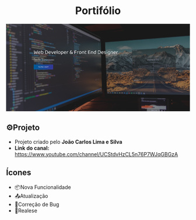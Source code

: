 <h1 align="center">Portifólio</h1>

<div>
  <img src="./.github/preview.png">
</div>

## ⚙️Projeto
* Projeto criado pelo **João Carlos Lima e Silva**
* **Link do canal:** https://www.youtube.com/channel/UCStdvHzCL5n76P7WJqGBGzA

## Ícones

* 📦Nova Funcionalidade
* 📤Atualização
* 🐞Correção de Bug
* 🚩Realese